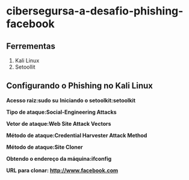 # cibersegursa-a-desafio-phishing-facebook
## Ferrementas
1. Kali Linux
2. Setoollit
## Configurando o Phishing no Kali Linux
**Acesso raiz:sudo su**
**Iniciando o setoolkit:setoolkit**

**Tipo de ataque:Social-Engineering Attacks**

**Vetor de ataque:Web Site Attack Vectors**

**Método de ataque:Credential Harvester Attack Method** 

**Método de ataque:Site Cloner**

**Obtendo o endereço da máquina:ifconfig**

**URL para clonar: http://www.facebook.com**

